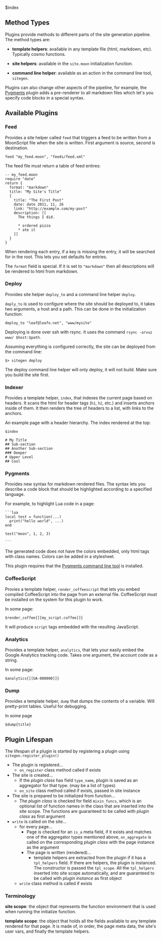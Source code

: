 
$index

## Method Types

Plugins provide methods to different parts of the site generation pipeline. The
method types are:

 * **template helpers**: available in any template file (html, markdown, etc).
   Typically cosmo functions.

 * **site helpers**: available in the `site.moon` initialization function.

 * **command line helper**: available as an action in the command line tool,
   `sitegen`.

Plugins can also change other aspects of the pipeline, for example, the
[Pygments](#pygments) plugin adds a pre-renderer to all markdown files which
let's you specify code blocks in a special syntax.

## Available Plugins

### Feed

Provides a site helper called `feed` that triggers a feed to be written from a
MoonScript file when the site is written. First argument is source, second is
destination.

    feed "my_feed.moon", "feeds/feed.xml"

The feed file must return a table of feed entires:

    -- my_feed.moon
    require "date"
    return {
      format: "markdown"
      title: "My Site's Title"
      {
        title: "The First Post"
        date: date 2011, 11, 26
        link: "http://example.com/my-post"
        description: [[
          The things I did.

          * ordered pizza
          * ate it
        ]]
      }
    }


When rendering each entry, if a key is missing the entry, it will be searched
for in the root. This lets you set defaults for entries.

The `format` field is special. If it is set to `"markdown"` then all
descriptions will be rendered to html from markdown.

### Deploy

Provides site helper `deploy_to` and a command line helper `deploy`.

`deply_to` is used to configure where the site should be deployed to, it takes
two arguments, a host and a path. This can be done in the initialization
function:

    deploy_to "leaf@leafo.net", "www/mysite"

Deploying is done over ssh with rsync. It uses the command `rsync -arvuz www/
$host:$path`.

Assuming everything is configured correctly, the site can be deployed from the
command line:

    $> sitegen deploy

The deploy command line helper will only deploy, it will not build. Make sure
you build the site first.

### Indexer

Provides a template helper, `index`, that indexes the current page based on
headers. It scans the html for header tags (`h1`, `h2`, etc.) and inserts
anchors inside of them. It then renders the tree of headers to a list, with
links to the anchors.

An example page with a header hierarchy. The index rendered at the top:
    
    $index

    # My Title
    ## Sub-section
    ## Another Sub-section
    ### Deeper
    # Upper Level
    ## Cool

### Pygments

Provides new syntax for markdown rendered files. The syntax lets you describe a
code block that should be highlighted according to a specified language.

For example, to highlight Lua code in a page:

    ```lua
    local test = function(...) 
      print("hello world", ...)
    end

    test("moon", 1, 2, 3)

    ```

The generated code does not have the colors embedded, only html tags with class
names. Colors can be added in a stylesheet.

This plugin requires that the [Pygments command line
tool](http://pygments.org/docs/cmdline/) is installed.

### CoffeeScript

Provies a template helper, `render_coffeescript` that lets you embed compiled
CoffeeScript into the page from an external file. CoffeeScript must be
installed on the system for this plugin to work.

In some page:

    $render_coffee{[[my_script.coffee]]}

It will produce `script` tags embedded with the resulting JavaScript.

### Analytics

Provides a template helper, `analytics`, that lets your easily embed the Google
Analytics tracking code. Takes one argument, the account code as a string.

In some page:

    $analytics{[[UA-000000]]}

### Dump

Provides a template helper, `dump` that dumps the contents of a variable.
Will pretty-print tables. Useful for debugging.

In some page

    $dump{title}

## Plugin Lifespan

The lifespan of a plugin is started by registering a plugin using
`sitegen.register_plugin()`

* The plugin is registered...
  * `on_register` class method called if exists
* The site is created...
  * If the *plugin class* has field `type_name`, plugin is saved as an
	aggregator for that type. (may be a list of types)
  * `on_site` class method called if exists, passed in site instance
* The site is prepared to be initialized from function...
  * The *plugin class* is checked for field `mixin_funcs`, which is an optional
	list of function names in the class that are inserted into the site scope.
	The functions are guaranteed to be called with *plugin class* as first
	argument
* `write` is called on the site...
  * for every page...
	* Page is checked for an `is_a` meta field, if it exists and matches one
	  of the aggregator types mentioned above, `on_aggregate` is called on the
	  corresponding *plugin class* with the page instance as the argument
	* The page is written (rendered)...
	  * template helpers are extracted from the plugin if it has a
		`tpl_helpers` field. If there are helpers, the plugin is instanced. The
		constructor is passed the `tpl_scope`. All the `tpl_helpers` inserted
		into site scope automatically, and are guaranteed to be called with
		*plugin instance* as first object
  * `write` class method is called if exists

### Terminology

**site scope**: the object that represents the function environment that is used
when running the initialize function.

**template scope**: the object that holds all the fields available to any
template rendered for that page. It is made of, in order, the page meta data,
the site's user vars, and finally the template helpers.
